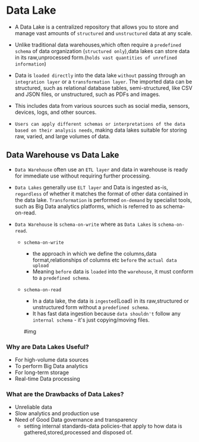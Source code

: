 # Data Lake

- A Data Lake is a centralized repository that allows you to store and manage vast amounts of `structured` and `unstructured` data at any scale.

- Unlike traditional data warehouses,which often require a `predefined schema` of data organization (`structured only`),data lakes can store data in its raw,unprocessed form.(`holds vast quantities of unrefined information`)

- Data is `loaded directly` into the data lake `without` passing through an `integration layer` or a `transformation layer`. The imported data can be structured, such as relational database tables, semi-structured, like CSV and JSON files, or unstructured, such as PDFs and images.

- This includes data from various sources such as social media, sensors, devices, logs, and other sources.

- `Users can apply different schemas or interpretations of the data based on their analysis needs`, making data lakes suitable for storing raw, varied, and large volumes of data.

## Data Warehouse vs Data Lake

- `Data Warehouse` often use an `ETL layer` and data in warehouse is ready for immediate use without requiring further processing.

- `Data Lakes` generally use `ELT layer` and Data is ingested as-is, `regardless` of whether it matches the format of other data contained in the data lake. `Transformation` is performed `on-demand` by specialist tools, such as Big Data analytics platforms, which is referred to as schema-on-read.

- `Data Warehouse` is `schema-on-write` where as `Data Lakes` is `schema-on-read`.

    - `schema-on-write` 
        - the approach in which we define the columns,data format,relationships of columns etc `before` the `actual data upload`
        - Meaning `before` data is `loaded` into the `warehouse`, it must conform to a `predefined schema`. 

    - `schema-on-read`
        - In a data lake, the data is `ingested`(Load) in its raw,structured or unstructured form without a `predefined schema`.
        - It has fast data ingestion because `data shouldn't` follow any `internal schema` - it's just copying/moving files.

        #img

### Why are Data Lakes Useful?

- For high-volume data sources
- To perform Big Data analytics
- For long-term storage
- Real-time Data processing

### What are the Drawbacks of Data Lakes?

- Unreliable data
- Slow analytics and production use
- Need of Good Data governance and transparency
    - setting internal standards-data policies-that apply to how data is gathered,stored,processed and disposed of.